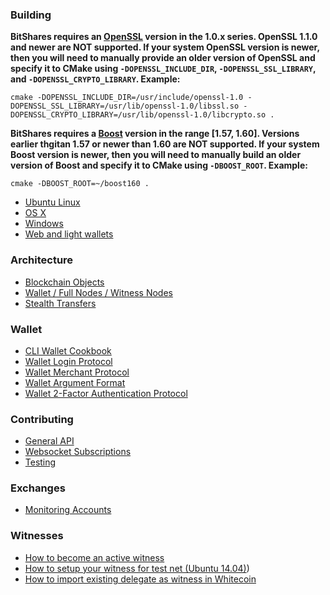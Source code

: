 ### Building
**BitShares requires an [OpenSSL](https://www.openssl.org/) version in the 1.0.x series. OpenSSL 1.1.0 and newer are NOT supported. If your system OpenSSL version is newer, then you will need to manually provide an older version of OpenSSL and specify it to CMake using `-DOPENSSL_INCLUDE_DIR`, `-DOPENSSL_SSL_LIBRARY`, and `-DOPENSSL_CRYPTO_LIBRARY`. Example:**
  
```
cmake -DOPENSSL_INCLUDE_DIR=/usr/include/openssl-1.0 -DOPENSSL_SSL_LIBRARY=/usr/lib/openssl-1.0/libssl.so -DOPENSSL_CRYPTO_LIBRARY=/usr/lib/openssl-1.0/libcrypto.so .
```

**BitShares requires a [Boost](http://www.boost.org/) version in the range [1.57, 1.60]. Versions earlier thgitan 1.57 or newer than 1.60 are NOT supported. If your system Boost version is newer, then you will need to manually build an older version of Boost and specify it to CMake using `-DBOOST_ROOT`. Example:**

```
cmake -DBOOST_ROOT=~/boost160 .
```

* [Ubuntu Linux](build/BUILD_UBUNTU)
* [OS X](build/Building-on-OS-X)
* [Windows](build/BUILD_WIN32)
* [Web and light wallets](build/Web-and-light-wallets-release-procedure)

### Architecture
* [Blockchain Objects](dev/Blockchain-Objects)
* [Wallet / Full Nodes / Witness Nodes](wallet/Wallet_Full-Nodes_Witness-Nodes)
* [Stealth Transfers](dev/StealthTransfers)

### Wallet
* [CLI Wallet Cookbook](wallet/CLI-Wallet-Cookbook)
* [Wallet Login Protocol](wallet/Wallet_Login_Protocol)
* [Wallet Merchant Protocol](wallet/Wallet_Merchant_Protocol)
* [Wallet Argument Format](wallet/Wallet_Argument_Format)
* [Wallet 2-Factor Authentication Protocol](wallet/Wallet_2-Factor_Authentication_Protocol)

### Contributing
* [General API](dev/API)
* [Websocket Subscriptions](misc/Websocket-Subscriptions)
* [Testing](test/Testing)

### Exchanges
* [Monitoring Accounts](misc/Monitoring-accounts)

### Witnesses
* [How to become an active witness](witness/How_To_become_an_active_witness)
* [How to setup your witness for test net (Ubuntu 14.04)](How_To_setup_your_witness_testnet_Ubuntu_14_04))
* [How to import existing delegate as witness in Whitecoin](How_To_import_an_existing_delegate_as_witness)